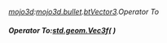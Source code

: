 _[mojo3d](../../modules/mojo3d/mojo3d-module.md):[mojo3d.bullet](../../modules/mojo3d/mojo3d-bullet.md).[btVector3](../../modules/mojo3d/mojo3d-bullet-btvector3_ext.md).Operator To_
##### Operator To:[std.geom.Vec3f](../../modules/std/std-geom-vec3f.md)(  )
